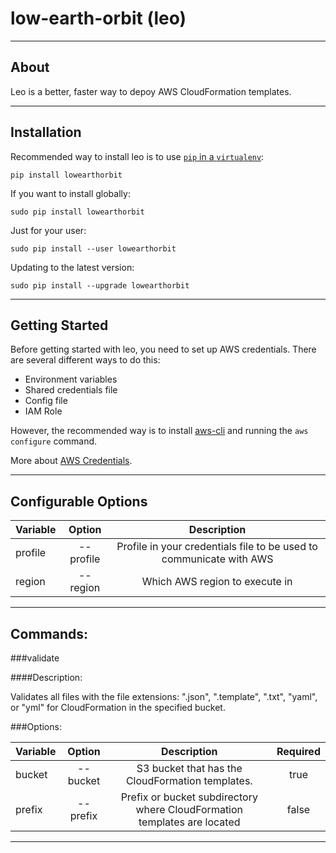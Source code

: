 # low-earth-orbit (leo)

------------
About
------------

Leo is a better, faster way to depoy AWS CloudFormation templates.

------------
Installation
------------

Recommended way to install leo is to use [`pip` in a `virtualenv`](https://packaging.python.org/guides/installing-using-pip-and-virtualenv/):

`pip install lowearthorbit`

If you want to install globally:

`sudo pip install lowearthorbit`

Just for your user:

`sudo pip install --user lowearthorbit`

Updating to the latest version:

`sudo pip install --upgrade lowearthorbit`



---------------
Getting Started
---------------
Before getting started with leo, you need to set up AWS credentials. There are several different ways to do this:

* Environment variables
* Shared credentials file
* Config file
* IAM Role

However, the recommended way is to install [aws-cli](https://github.com/aws/aws-cli) and running the `aws configure` command.

More about [AWS Credentials](https://docs.aws.amazon.com/sdk-for-java/v1/developer-guide/setup-credentials.html).

----------------------------
Configurable Options
----------------------------

| Variable      | Option        | Description  |
| :------------- |:-------------:| :-----:|
| profile       | --profile     | Profile in your credentials file to be used to communicate with AWS |
| region        | --region      | Which AWS region to execute in |

----------------------------
Commands:
----------------------------

###validate

####Description:

Validates all files with the file extensions: ".json", ".template", ".txt", "yaml", or "yml" for CloudFormation in the specified bucket.

###Options:

| Variable      | Option        | Description                                            | Required |
| :-------------|:-------------:| :-----:                                                | :-----: |
| bucket        | --bucket      | S3 bucket that has the CloudFormation templates.| true |
| prefix        | --prefix      | Prefix or bucket subdirectory where CloudFormation templates are located | false |

----------------------------